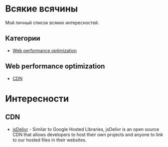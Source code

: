 # Всякие всячины

Мой личный список всяких интересностей.

## Категории
- [Web performance optimization](#wpo)

## Web performance optimization

* [CDN](#cdn)

# Интересности


## CDN

* [jsDelivr](https://github.com/jsdelivr/jsdelivr) - Similar to Google Hosted Libraries, jsDelivr is an open source CDN that allows developers to host their own projects and anyone to link to our hosted files in their websites.
